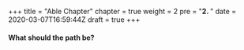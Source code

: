 +++
title = "Able Chapter"
chapter = true
weight = 2
pre = "<b>2. </b>"
date = 2020-03-07T16:59:44Z
draft = true
+++


#### What should the path be?


